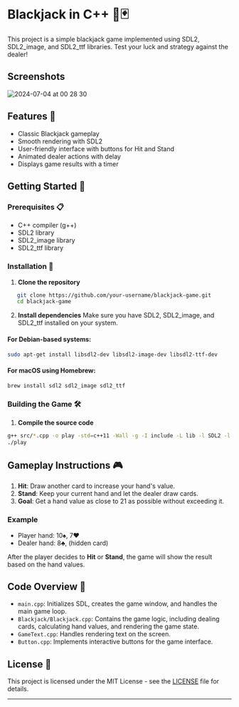 # Blackjack in C++ 🎴🃏

This project is a simple blackjack game implemented using SDL2, SDL2_image, and SDL2_ttf libraries. Test your luck and strategy against the dealer!
## Screenshots
![2024-07-04 at 00 28 30](https://github.com/GabrielWeinbrenner/Blackjack/assets/13935725/af1b3fff-6b01-4d62-a7df-81478155cf50)

## Features 🌟

- Classic Blackjack gameplay
- Smooth rendering with SDL2
- User-friendly interface with buttons for Hit and Stand
- Animated dealer actions with delay
- Displays game results with a timer

## Getting Started 🚀

### Prerequisites 📋

- C++ compiler (g++)
- SDL2 library
- SDL2_image library
- SDL2_ttf library

### Installation 🔧

1. **Clone the repository**
```sh
   git clone https://github.com/your-username/blackjack-game.git
   cd blackjack-game
```
2. **Install dependencies**
Make sure you have SDL2, SDL2_image, and SDL2_ttf installed on your system.

#### For Debian-based systems:
```sh
sudo apt-get install libsdl2-dev libsdl2-image-dev libsdl2-ttf-dev
```

#### For macOS using Homebrew:
```sh
brew install sdl2 sdl2_image sdl2_ttf
```

### Building the Game 🛠️
1. **Compile the source code**
```sh
g++ src/*.cpp -o play -std=c++11 -Wall -g -I include -L lib -l SDL2 -l SDL2_image -l SDL2_ttf -lm
./play
```

## Gameplay Instructions 🎮

1. **Hit**: Draw another card to increase your hand's value.
2. **Stand**: Keep your current hand and let the dealer draw cards.
3. **Goal**: Get a hand value as close to 21 as possible without exceeding it.

### Example
- Player hand: 10♠, 7♥
- Dealer hand: 8♣, (hidden card)

After the player decides to **Hit** or **Stand**, the game will show the result based on the hand values.

## Code Overview 🧩

- `main.cpp`: Initializes SDL, creates the game window, and handles the main game loop.
- `Blackjack/Blackjack.cpp`: Contains the game logic, including dealing cards, calculating hand values, and rendering the game state.
- `GameText.cpp`: Handles rendering text on the screen.
- `Button.cpp`: Implements interactive buttons for the game interface.

## License 📄

This project is licensed under the MIT License - see the [LICENSE](LICENSE) file for details.

---
